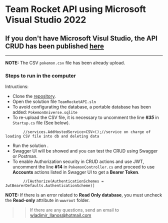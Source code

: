 # Team Rocket API using Microsoft Visual Studio 2022

## If you don't have Microsoft Visul Studio, the API CRUD has been published [here](https://teamrocketapi20220811192015.azurewebsites.net/swagger/index.html) 
---
**NOTE:** The CSV `pokemon.csv` file has been already upload.

### Steps to run in the computer
Intructions:

- Clone the [repository](https://github.com/wllanos/TeamRocketAPI.git).
- Open the solution file `TeamRocketAPI.sln`
- To avoid configurating the database, a portable database has been added:
		`PokemonUniverse.sqlite`
- To re-upload the CSV file, it is necessary to uncomment the line ***#35*** in `Startup.cs` file (See below). 
```
        //services.AddHostedService<CSV>();//service on charge of loading CSV file into db and deleting data
``` 
- Run the solution .
- Swagger UI will be showed and you can test the CRUD using Swagger or Postman.
- To enable Authorization security in CRUD actions and use JWT, uncomment the line **#14** in `PokemonController.cs` and proceed to use **Accounts** actions listed in Swagger UI to get a **Bearer Token**.
```
        //[Authorize(AuthenticationSchemes = JwtBearerDefaults.AuthenticationScheme)]
```
**NOTE:** If there is an error related to **Read Only database**, you must uncheck the **Read-only** attribute in `wwwroot` folder.

>>If there are any questions, send an email to wladimir_llanos@hotmail.com
